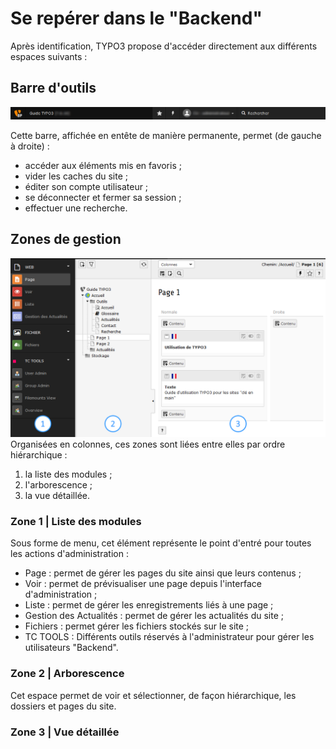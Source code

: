 # Se repérer dans le "Backend"

Après identification, TYPO3 propose d'accéder directement aux différents espaces suivants :

## Barre d'outils

![](/assets/admin_TYPO3_head.png)

Cette barre, affichée en entête de manière permanente, permet \(de gauche à droite\) :

* accéder aux éléments mis en favoris ;
* vider les caches du site ;
* éditer son compte utilisateur ;
* se déconnecter et fermer sa session ;
* effectuer une recherche.

## Zones de gestion

![](/assets/admin_TYPO3_1.png)Organisées en colonnes, ces zones sont liées entre elles par ordre hiérarchique :

1. la liste des modules ;
2. l'arborescence ;
3. la vue détaillée.

### Zone 1 \| Liste des modules

Sous forme de menu, cet élément représente le point d'entré pour toutes les actions d'administration :

* Page : permet de gérer les pages du site ainsi que leurs contenus ;
* Voir : permet de prévisualiser une page depuis l'interface d'administration ;
* Liste : permet de gérer les enregistrements liés à une page ;
* Gestion des Actualités : permet de gérer les actualités du site ;
* Fichiers : permet gérer les fichiers stockés sur le site ;
* TC TOOLS : Différents outils réservés à l'administrateur pour gérer les utilisateurs "Backend".

### Zone 2 \| Arborescence

Cet espace permet de voir et sélectionner, de façon hiérarchique, les dossiers et pages du site.

### Zone 3 \| Vue détaillée



